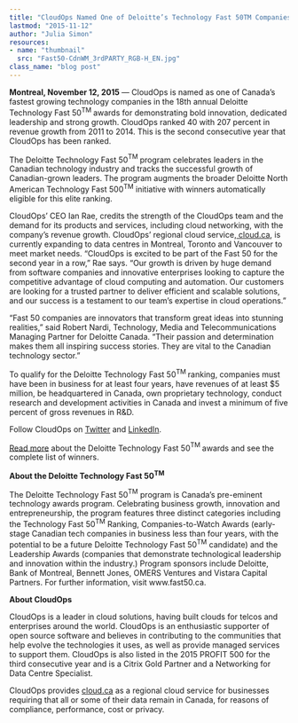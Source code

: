 ```yaml
---
title: "CloudOps Named One of Deloitte’s Technology Fast 50TM Companies"
lastmod: "2015-11-12"
author: "Julia Simon"
resources:
- name: "thumbnail"
  src: "Fast50-CdnWM_3rdPARTY_RGB-H_EN.jpg"
class_name: "blog post"
---
```


<p><span style="font-weight: 400;"><strong>Montreal, November 12, 2015</strong> — CloudOps is named as one of Canada’s fastest growing technology companies in the 18th annual Deloitte Technology Fast&nbsp;</span><span class="s1">50</span><span class="s2"><sup>TM&nbsp;</sup></span><span style="font-weight: 400;">awards for demonstrating bold innovation, dedicated leadership and strong growth. CloudOps ranked 40 with 207 percent in revenue growth from 2011 to 2014. </span><span style="font-weight: 400;">This is the second consecutive year that CloudOps has been ranked.</span></p>

<p><span style="font-weight: 400;">The Deloitte Technology Fast&nbsp;</span><span class="s1">50</span><span class="s2"><sup>TM&nbsp;</sup></span><span style="font-weight: 400;">program celebrates leaders in the Canadian technology industry and tracks the successful growth of Canadian-grown leaders. The program augments the broader Deloitte North American Technology Fast </span><span class="s1">500</span><span class="s2"><sup>TM</sup></span><span style="font-weight: 400;">&nbsp;initiative with winners automatically eligible for this elite ranking.</span></p>

<p><span style="font-weight: 400;">CloudOps’ CEO Ian Rae, credits the strength of the CloudOps team and the demand for its products and services, including cloud networking</span><span style="font-weight: 400;">, with the company’s revenue growth. CloudOps’ regional cloud service,<a href="https://cloud.ca" target="_blank"> cloud.ca</a>, is currently expanding to data centres in Montreal, Toronto and Vancouver to meet market needs. “CloudOps is excited to be part of the Fast 50 for the second year in a row,” Rae says. “Our growth is driven by huge demand from software companies and innovative enterprises looking to capture the competitive advantage of cloud computing and automation. Our customers are looking for a trusted partner to deliver efficient and scalable solutions, and our success is a testament to our team’s expertise in cloud operations.”</span></p>

<p><span style="font-weight: 400;">“Fast 50 companies are innovators that transform great ideas into stunning realities,” said Robert Nardi, Technology, Media and Telecommunications Managing Partner for Deloitte Canada. “Their passion and determination makes them all inspiring success stories. They are vital to the Canadian technology sector.”</span></p>

<p><span style="font-weight: 400;">To qualify for the Deloitte Technology Fast&nbsp;</span><span class="s1">50</span><span class="s2"><sup>TM&nbsp;</sup></span><span style="font-weight: 400;">ranking, companies must have been in business for at least four years, have revenues of at least $5 million, be headquartered in Canada, own proprietary technology, conduct research and development activities in Canada and invest a minimum of five percent of gross revenues in R&amp;D.</span></p>

<p><span style="font-weight: 400;">Follow CloudOps on </span><a href="https://twitter.com/CloudOps_" target="_blank"><span style="font-weight: 400;">Twitter</span></a><span style="font-weight: 400;"> and </span><a href="https://www.linkedin.com/company/cloudops" target="_blank"><span style="font-weight: 400;">LinkedIn</span></a><span style="font-weight: 400;">.</span></p>

<p><a href="http://www.theglobeandmail.com/report-on-business/small-business/sb-growth/montreal-mens-fashion-retailer-tops-this-years-technology-fast-50-list/article27206146/" target="_blank"><span style="font-weight: 400;">Read more</span></a><span style="font-weight: 400;"> about the Deloitte Technology Fast&nbsp;</span><span class="s1">50</span><span class="s2"><sup>TM&nbsp;</sup></span>awards and see the complete list of winners.</p>

<p><strong>About the Deloitte Technology Fast&nbsp;<span class="s1">50</span><span class="s2"><sup>TM</sup></span></strong></p>

<p><span style="font-weight: 400;">The Deloitte Technology Fast&nbsp;</span><span class="s1">50</span><span class="s2"><sup>TM</sup></span><span style="font-weight: 400;">&nbsp;program is Canada’s pre-eminent technology awards program. Celebrating business growth, innovation and entrepreneurship, the program features three distinct categories including the Technology Fast&nbsp;</span><span class="s1">50</span><span class="s2"><sup>TM</sup></span><span style="font-weight: 400;"> Ranking, Companies-to-Watch Awards (early-stage Canadian tech companies in business less than four years, with the potential to be a future Deloitte Technology Fast&nbsp;</span><span class="s1">50</span><span class="s2"><sup>TM</sup></span><span style="font-weight: 400;">&nbsp;</span><span style="font-weight: 400;">candidate) and the Leadership Awards (companies that demonstrate technological leadership and innovation within the industry.) Program sponsors include Deloitte, Bank of Montreal, Bennett Jones, OMERS Ventures and Vistara Capital Partners. For further information, visit www.fast50.ca.</span></p>

<p><strong>About CloudOps</strong></p>

<p><span style="font-weight: 400;">CloudOps is a leader in cloud solutions, having built clouds for telcos and enterprises around the world. CloudOps is an enthusiastic supporter of open source software and believes in contributing to the communities that help evolve the technologies it uses, as well as provide managed services to support them. CloudOps is also listed in the 2015 PROFIT 500 for the third consecutive year and is a Citrix Gold Partner and a Networking for Data Centre Specialist.</span></p>

<p><span style="font-weight: 400;">CloudOps provides </span><a href="https://cloud.ca/" target="_blank"><span style="font-weight: 400;">cloud.ca</span></a><span style="font-weight: 400;"> as a regional cloud service for businesses requiring that all or some of their data remain in Canada, for reasons of compliance, performance, cost or privacy.</span></p>
